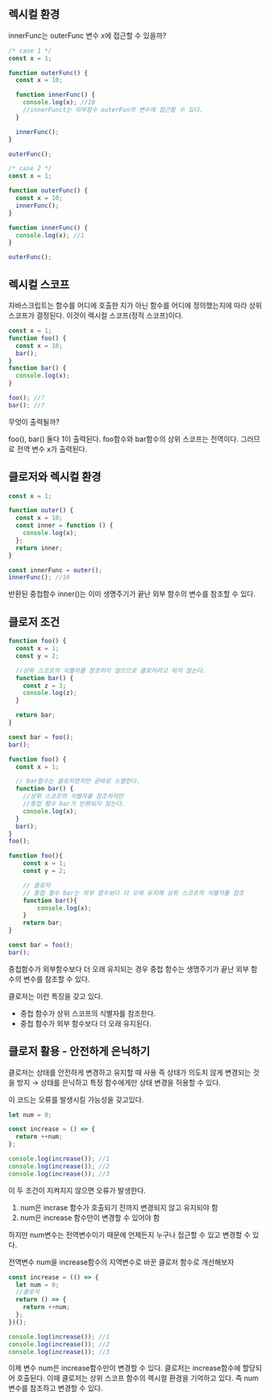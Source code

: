 ## 렉시컬 환경
innerFunc는 outerFunc 변수 x에 접근할 수 있을까?

```javascript
/* case 1 */
const x = 1;

function outerFunc() {
  const x = 10;

  function innerFunc() {
    console.log(x); //10
    //innerFunct는 외부함수 outerFun의 변수에 접근할 수 있다.
  }

  innerFunc();
}

outerFunc();
```

```javascript
/* case 2 */
const x = 1;

function outerFunc() {
  const x = 10;
  innerFunc();
}

function innerFunc() {
  console.log(x); //1
}

outerFunc();
```
## 렉시컬 스코프
자바스크립트는 함수를 어디에 호출한 지가 아닌 함수를 어디에 정의했는지에 따라 상위 스코프가 결정된다. 이것이 렉시컬 스코프(정적 스코프)이다.

```javascript
const x = 1;
function foo() {
  const x = 10;
  bar();
}
function bar() {
  console.log(x);
}

foo(); //?
bar(); //?
```
무엇이 출력될까?

foo(), bar() 둘다 1이 출력된다.
foo함수와 bar함수의 상위 스코프는 전역이다.
그러므로 전역 변수 x가 출력된다.


## 클로저와 렉시컬 환경
```javascript
const x = 1;

function outer() {
  const x = 10;
  const inner = function () {
    console.log(x);
  };
  return inner;
}

const innerFunc = outer();
innerFunc(); //10
```
반환된 중첩함수 inner()는 이미 생명주기가 끝난 외부 함수의 변수를 참조할 수 있다.


## 클로저 조건
```javascript
function foo() {
  const x = 1;
  const y = 2;

  //상위 스코프의 식별자를 참조하지 않으므로 클로저라고 하지 않는다.
  function bar() {
    const z = 3;
    console.log(z);
  }

  return bar;
}

const bar = foo();
bar();

```

```javascript
function foo() {
  const x = 1;

  // bar함수는 클로저였지만 곧바로 소멸한다.
  function bar() {
    //상위 스코프의 식별자를 참조하지만
    //중첩 함수 bar가 반환되지 않는다.
    console.log(x);
  }
  bar();
}
foo();
```

```javascript
function foo(){
    const x = 1;
    const y = 2;

    // 클로저
    // 중첩 함수 bar는 외부 함수보다 더 오래 유지해 상위 스코프의 식별자를 참조
    function bar(){
        console.log(x);
    }
    return bar;
}

const bar = foo();
bar();
```

중첩함수가 외부함수보다 더 오래 유지되는 경우 중첩 함수는 생명주기가 끝난 외부 함수의 변수를 참조할 수 있다.

클로저는 이런 특징을 갖고 있다.
* 중첩 함수가 상위 스코프의 식별자를 참조한다.
* 중첩 함수가 외부 함수보다 더 오래 유지된다.


## 클로저 활용 - 안전하게 은닉하기
클로저는 상태를 안전하게 변경하고 유지할 때 사용
즉 상태가 의도치 않게 변경되는 것을 방지 
→ 상태를 은닉하고 특정 함수에게만 상태 변경을 허용할 수 있다.


이 코드는 오류를 발생시킬 가능성을 갖고있다.
```javascript
let num = 0;

const increase = () => {
  return ++num;
};

console.log(increase()); //1
console.log(increase()); //2
console.log(increase()); //3
```
이 두 조건이 지켜지지 않으면 오류가 발생한다.
1. num은 incrase 함수가 호출되기 전까지 변경되지 않고 유지되야 함
2. num은 increase 함수만이 변경할 수 있어야 함

하지만 num변수는 전역변수이기 때문에 언제든지 누구나 접근할 수 있고 변경할 수 있다.

전역변수 num을 increase함수의 지역변수로 바꾼
클로저 함수로 개선해보자
```javascript
const increase = (() => {
  let num = 0;
  //클로저
  return () => {
    return ++num;
  };
})();

console.log(increase()); //1
console.log(increase()); //2
console.log(increase()); //3
```
이제 변수 num은 increase함수만이 변경할 수 있다.
클로저는 increase함수에 할당되어 호출된다.
이때 클로저는 상위 스코프 함수의 렉시컬 환경을 기억하고 있다.
즉 num변수를 참조하고 변경할 수 있다.